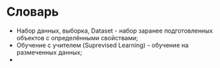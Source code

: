 # Словарь

- Набор данных, выборка, Dataset - набор заранее подготовленных объектов с определёнными свойствами;
- Обучение с учителем (Suprevised Learning) - обучение на размеченных данных;
- 